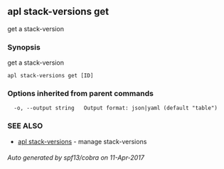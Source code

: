## apl stack-versions get

get a stack-version

### Synopsis


get a stack-version

```
apl stack-versions get [ID]
```

### Options inherited from parent commands

```
  -o, --output string   Output format: json|yaml (default "table")
```

### SEE ALSO
* [apl stack-versions](apl_stack-versions.md)	 - manage stack-versions

###### Auto generated by spf13/cobra on 11-Apr-2017
